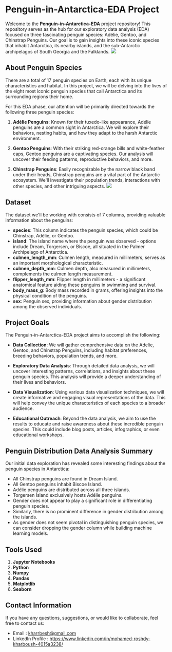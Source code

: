 # Penguin-in-Antarctica-EDA Project

Welcome to the **Penguin-in-Antarctica-EDA** project repository! This repository serves as the hub for our exploratory data analysis (EDA) focused on three fascinating penguin species: Adélie, Gentoo, and Chinstrap Penguins. Our goal is to gain insights into these iconic species that inhabit Antarctica, its nearby islands, and the sub-Antarctic archipelagos of South Georgia and the Falklands.
![](http://d3i3l3kraiqpym.cloudfront.net/wp-content/uploads/2016/04/26094914/Ad%C3%A9lie-Chinstrap-and-gentoo-penguin-species.jpg)

## About Penguin Species

There are a total of 17 penguin species on Earth, each with its unique characteristics and habitat. In this project, we will be delving into the lives of the eight most iconic penguin species that call Antarctica and its surrounding regions their home.

For this EDA phase, our attention will be primarily directed towards the following three penguin species:

1. **Adélie Penguins**: Known for their tuxedo-like appearance, Adélie penguins are a common sight in Antarctica. We will explore their behaviors, nesting habits, and how they adapt to the harsh Antarctic environment.

2. **Gentoo Penguins**: With their striking red-orange bills and white-feather caps, Gentoo penguins are a captivating species. Our analysis will uncover their feeding patterns, reproductive behaviors, and more.

3. **Chinstrap Penguins**: Easily recognizable by the narrow black band under their heads, Chinstrap penguins are a vital part of the Antarctic ecosystem. We'll investigate their population trends, interactions with other species, and other intriguing aspects.
![](https://raw.githubusercontent.com/allisonhorst/palmerpenguins/master/man/figures/lter_penguins.png)

## Dataset

The dataset we'll be working with consists of 7 columns, providing valuable information about the penguins:

- **species**: This column indicates the penguin species, which could be Chinstrap, Adélie, or Gentoo.
- **island**: The island name where the penguin was observed - options include Dream, Torgersen, or Biscoe, all situated in the Palmer Archipelago of Antarctica.
- **culmen_length_mm**: Culmen length, measured in millimeters, serves as an important morphological characteristic.
- **culmen_depth_mm**: Culmen depth, also measured in millimeters, complements the culmen length measurement.
- **flipper_length_mm**: Flipper length in millimeters - a significant anatomical feature aiding these penguins in swimming and survival.
- **body_mass_g**: Body mass recorded in grams, offering insights into the physical condition of the penguins.
- **sex**: Penguin sex, providing information about gender distribution among the observed individuals.



## Project Goals

The Penguin-in-Antarctica-EDA project aims to accomplish the following:

- **Data Collection**: We will gather comprehensive data on the Adelie, Gentoo, and Chinstrap Penguins, including habitat preferences, breeding behaviors, population trends, and more.

- **Exploratory Data Analysis**: Through detailed data analysis, we will uncover interesting patterns, correlations, and insights about these penguin species. This analysis will provide a deeper understanding of their lives and behaviors.

- **Data Visualization**: Using various data visualization techniques, we will create informative and engaging visual representations of the data. This will help convey the unique characteristics of each species to a broader audience.

- **Educational Outreach**: Beyond the data analysis, we aim to use the results to educate and raise awareness about these incredible penguin species. This could include blog posts, articles, infographics, or even educational workshops.

## Penguin Distribution Data Analysis Summary

Our initial data exploration has revealed some interesting findings about the penguin species in Antarctica:

- All Chinstrap penguins are found in Dream Island.
- All Gentoo penguins inhabit Biscoe Island.
- Adélie penguins are distributed across all three islands.
- Torgersen Island exclusively hosts Adélie penguins.
- Gender does not appear to play a significant role in differentiating penguin species.
- Similarly, there is no prominent difference in gender distribution among the islands.
- As gender does not seem pivotal in distinguishing penguin species, we can consider dropping the gender column while building machine learning models.


## Tools Used


1. **Jupyter Notebooks**
2. **Python**
3. **Numpy**
4. **Pandas**
5. **Matplotlib**
6. **Seaborn**

## Contact Information

If you have any questions, suggestions, or would like to collaborate, feel free to contact us:

- Email : kharrbesh@gmail.com
- LinkedIn Profile : https://www.linkedin.com/in/mohamed-roshdy-kharboush-4015a3238/


